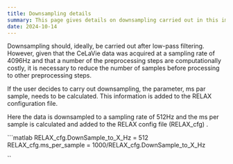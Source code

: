 ```yaml
---
title: Downsampling details
summary: This page gives details on downsampling carried out in this implementation of the RELAX pipeline.
date: 2024-10-14
---
```

Downsampling should, ideally, be carried out after low-pass filtering. However, given that the CeLaVie data was acquired at a sampling rate of 4096Hz and that a number of the preprocessing steps are computationally costly, it is necessary to reduce the number of samples before processing to other preprocessing steps. 

If the user decides to carry out downsampling, the parameter, ms par sample, needs to be calculated. This information is added to the RELAX configuration file.

Here the data is downsampled to a sampling rate of 512Hz and the ms per sample is calculated and added to the RELAX config file (RELAX_cfg) .

<aside>
```matlab
RELAX_cfg.DownSample_to_X_Hz = 512
RELAX_cfg.ms_per_sample = 1000/RELAX_cfg.DownSample_to_X_Hz

``

</aside>